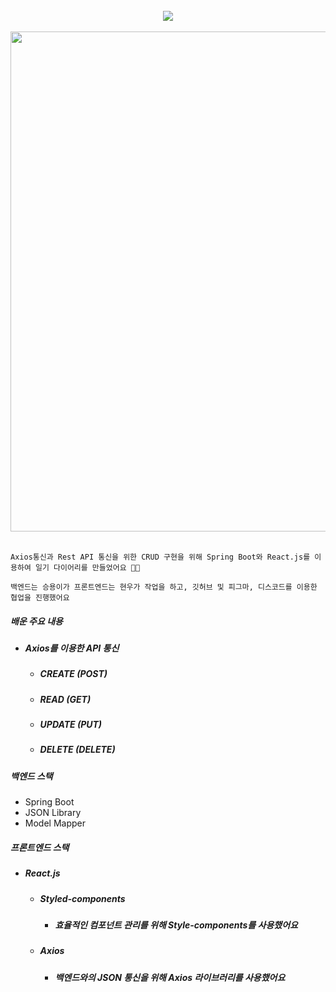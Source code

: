 
<div align="center">
  <br/>
  <img src="https://user-images.githubusercontent.com/19422885/211190450-ac8ffce1-4d26-482a-9498-edd21f02879f.png"/>
  <br/>
  <br/>
  <img src="https://user-images.githubusercontent.com/19422885/211190477-f042b6e3-4e3c-4aeb-9363-5fedad919c81.gif" style="width:800px;" />
</div>

<br/>

```Axios통신과 Rest API 통신을 위한 CRUD 구현을 위해 Spring Boot와 React.js를 이용하여 일기 다이어리를 만들었어요 👏🏻```

```백엔드는 승용이가 프론트엔드는 현우가 작업을 하고, 깃허브 및 피그마, 디스코드를 이용한 협업을 진행했어요```


##### 배운 주요 내용
- ##### Axios를 이용한 API 통신
  - ##### CREATE (POST)
  - ##### READ (GET)
  - ##### UPDATE (PUT)
  - ##### DELETE (DELETE)

##### 백엔드 스택
- Spring Boot
- JSON Library
- Model Mapper


##### 프론트엔드 스택
- ##### React.js
  - ##### Styled-components
    - ##### 효율적인 컴포넌트 관리를 위해 Style-components를 사용했어요
  - ##### Axios
    - ##### 백엔드와의 JSON 통신을 위해 Axios 라이브러리를 사용했어요

